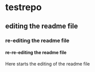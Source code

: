 # testrepo

## editing the readme file

### re-editing the readme file

#### re-re-editing the readme file

Here starts the editing of the readme file
